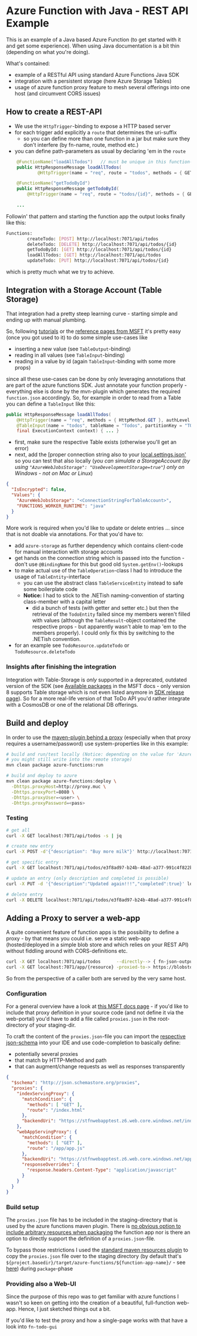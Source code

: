 # Azure Function with Java - REST API Example

This is an example of a Java based Azure Function (to get started with it and get some experience). When using Java documentation is a bit thin (depending on what you're doing).

What's contained:
- example of a RESTful API using standard Azure Functions Java SDK
- integration with a persistent storage (here Azure Storage Tables)
- usage of azure function proxy feature to mesh several offerings into one host (and circumvent CORS issues)

## How to create a REST-API
- We use the `HttpTrigger`-binding to expose a HTTP based server
- for each trigger add explicitly a `route` that determines the uri-suffix
  - so you can define more than one function in a jar but make sure they don't interfere (by fn-name, route, method etc.)
- you can define path-parameters as usual by declaring 'em in the `route`
```java
    @FunctionName("loadAllTodos")   // must be unique in this function-app
    public HttpResponseMessage loadAllTodos(
            @HttpTrigger(name = "req", route = "todos", methods = { GET }, authLevel = ANONYMOUS) HttpRequestMessage<Optional<String>> request) { ... }

    @FunctionName("getTodoById")
    public HttpResponseMessage getTodoById(
        @HttpTrigger(name = "req", route = "todos/{id}", methods = { GET }, authLevel = ANONYMOUS) HttpRequestMessage<Optional<String>> request) { ... }
        
    ...
```
Followin' that pattern and starting the function app the output looks finally like this:
```bash
Functions:
        createTodo: [POST] http://localhost:7071/api/todos
        deleteTodo: [DELETE] http://localhost:7071/api/todos/{id}
        getTodoById: [GET] http://localhost:7071/api/todos/{id}
        loadAllTodos: [GET] http://localhost:7071/api/todos
        updateTodo: [PUT] http://localhost:7071/api/todos/{id}
```
which is pretty much what we try to achieve. 

## Integration with a Storage Account (Table Storage)
That integration had a pretty steep learning curve - starting simple and ending up with manual plumbing.

So, following [tutorials][blog] or the [reference pages from MSFT][msft-docs-java] it's pretty easy (once you got used to it) to do some simple use-cases like
- inserting a new value (see `TableOutput`-binding)
- reading in all values (see `TableInput`-binding)
- reading in a value by id (again `TableInput`-binding with some more props)

since all these use-cases can be done by only leveraging annotations that are part of the azure functions SDK. Just annotate your function properly - everything else is done by the mvn-plugin which generates the required `function.json` accordingly. So, for example in order to read from a Table you can define a `TableInput` like this:
```java
public HttpResponseMessage loadAllTodos(
    @HttpTrigger(name = "req", methods = { HttpMethod.GET }, authLevel = AuthorizationLevel.ANONYMOUS) HttpRequestMessage<Optional<String>> request,
    @TableInput(name = "todos", tableName = "Todos", partitionKey = "TODOS", connection = "AzureWebJobsStorage") Todo[] todos,
    final ExecutionContext context) { ... }
```
- first, make sure the respective Table exists (otherwise you'll get an error)
- next, add the [proper connection string also to your [local.settings.json'][local-setting] so you can test that also locally (_you can simulate a StorageAccount (by using `"AzureWebJobsStorage": "UseDevelopmentStorage=true"`) only on Windows - not on Mac or Linux_)
```json
{
  "IsEncrypted": false,
  "Values": {
    "AzureWebJobsStorage": "<ConnectionStringForTableAccount>",
    "FUNCTIONS_WORKER_RUNTIME": "java"
  }
}
```

More work is required when you'd like to update or delete entries ... since that is not doable via annotations. For that you'd have to:
- add `azure-storage` as further dependency which contains client-code for manual interaction with storage accounts
- get hands on the connection string which is passed into the function - don't use `@BindingName` for this but good old `System.getEnv()`-lookups 
- to make actual use of the `TableOperation`-class I had to introduce the usage of `TableEntity`-interface
  - you can use the abstract class `TableServiceEntity` instead to safe some boilerplate code
  - **Notice:** I had to stick to the .NETish naming-convention of starting class-member with a capital letter
    - did a bunch of tests (with getter and setter etc.) but then the retrieval of the `TodoEntity` failed since my members weren't filled with values (although the `TableResult`-object contained the respective props - but apparently wasn't able to map 'em to the members properly). I could only fix this by switching to the .NETish convention. 
- for an example see `TodoResource.updateTodo` or `TodoResource.deleteTodo` 

### Insights after finishing the integration

Integration with Table-Storage is _only_ supported in a deprecated, outdated version of the SDK (see [Available packages](https://docs.microsoft.com/en-us/java/api/overview/azure/storage?view=azure-java-stable#available-packages) in the MSFT docs - only version 8 supports Table storage which is not even listed anymore in [SDK release page](https://azure.github.io/azure-sdk/releases/latest/java.html)).
So for a more real-life version of that ToDo API you'd rather integrate with a CosmosDB or one of the relational DB offerings. 

## Build and deploy
In order to use the [maven-plugin behind a proxy][mvn-plugin] (especially when that proxy requires a username/password) use system-properties like in this example: 
```bash
# build and run/test locally (Notice: depending on the value for 'AzureWebJobsStorage' 
# you might still write into the remote storage)
mvn clean package azure-functions:run

# build and deploy to azure
mvn clean package azure-functions:deploy \
  -Dhttps.proxyHost=http://proxy.muc \
  -Dhttps.proxyPort=8080 \
  -Dhttps.proxyUser=<user> \
  -Dhttps.proxyPassword=<pass>   
```
### Testing
```bash
# get all
curl -X GET localhost:7071/api/todos -s | jq

# create new entry
curl -X POST -d'{"description": "Buy more milk"}' http://localhost:7071/api/todos -s | jq

# get specific entry
curl -X GET localhost:7071/api/todos/e3f8ad97-b24b-48ad-a377-991c4f822b -s | jq

# update an entry (only description and completed is possible)
curl -X PUT -d '{"description":"Updated again!!!","completed":true}' localhost:7071/api/todos/e3f8ad97-b24b-48ad-a377-991c4f822b -v

# delete entry
curl -X DELETE localhost:7071/api/todos/e3f8ad97-b24b-48ad-a377-991c4f822b -s
```

## Adding a Proxy to server a web-app

A quite convenient feature of function apps is the possibility to define a proxy - by that means you could i.e. serve a static web-app (hosted/deployed in a simple blob store and which relies on your REST API) without fiddling around with CORS-definitions etc. 
```bash
curl -X GET localhost:7071/api/todos      --directly--> { fn-json-output }    
curl -X GET localhost:7071/app/{resource} -proxied-to-> https://blobstore/container/resource 
```
So from the perspective of a caller both are served by the very same host.

### Configuration

For a general overview have a look at [this MSFT docs page][fn-proxies] - if you'd like to include that proxy definition in your source code (and not define it via the web-portal) you'd have to add a file called `proxies.json` in the root-directory of your staging-dir.

To craft the content of the `proxies.json`-file you can import the [respective json-schema][fn-proxies-schema] into your IDE and use code-completion to basically define:
- potentially several proxies
- that match by HTTP-Method and path
- that can augment/change requests as well as responses transparently

```json
{
  "$schema": "http://json.schemastore.org/proxies",
  "proxies": {
    "indexServingProxy": {
      "matchCondition": {
        "methods": [ "GET" ],
        "route": "/index.html"
      },
      "backendUri": "https://stfnwebapptest.z6.web.core.windows.net/index.html"
    },
    "webAppServingProxy": {
      "matchCondition": {
        "methods": [ "GET" ],
        "route": "/app/app.js"
      },
      "backendUri": "https://stfnwebapptest.z6.web.core.windows.net/app.js",
      "responseOverrides": {
        "response.headers.Content-Type": "application/javascript"
      }
    }
  }
}
```

### Build setup

The `proxies.json` file has to be included in the staging-directory that is used by the azure functions maven plugin. There is [no obvious option to include arbitrary resources when packaging](https://github.com/microsoft/azure-maven-plugins/wiki/Azure-Functions:-Configuration-Details) the function app nor is there an option to directly support the definition of a `proxies.json`-file.

To bypass those restrictions I used the [standard maven resources plugin](https://maven.apache.org/plugins/maven-resources-plugin/examples/copy-resources.html) to copy the `proxies.json` file over to the staging directory (by default that's `${project.basedir}/target/azure-functions/${function-app-name}/` - see [here](https://github.com/microsoft/azure-maven-plugins/wiki/Azure-Functions:-Package)) during `package`-phase

### Providing also a Web-UI
Since the purpose of this repo was to get familiar with azure functions I wasn't so keen on getting into the creation of a beautiful, full-function web-app. Hence, I just sketched things out a bit.

If you'd like to test the proxy and how a single-page works with that have a look into `fn-todo-gui` 

[local-setting]:https://docs.microsoft.com/en-us/azure/azure-functions/functions-develop-local#local-settings-file
[msft-docs-java]:https://docs.microsoft.com/en-us/azure/azure-functions/functions-reference-java
[fn-api]:https://docs.microsoft.com/en-us/java/api/overview/azure/readme?view=azure-java-stable
[blog]:https://blog.nebrass.fr/playing-with-java-in-azure-functions-new-release/
[mvn-plugin]:https://github.com/microsoft/azure-maven-plugins/wiki
[fn-ref]:https://docs.microsoft.com/en-us/azure/azure-functions/functions-reference-java
[fn-proxies]:https://docs.microsoft.com/en-us/azure/azure-functions/functions-proxies
[fn-proxies-schema]:http://json.schemastore.org/proxies